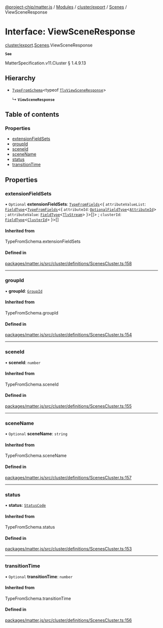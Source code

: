 [@project-chip/matter.js](../README.md) / [Modules](../modules.md) / [cluster/export](../modules/cluster_export.md) / [Scenes](../modules/cluster_export.Scenes.md) / ViewSceneResponse

# Interface: ViewSceneResponse

[cluster/export](../modules/cluster_export.md).[Scenes](../modules/cluster_export.Scenes.md).ViewSceneResponse

**`See`**

MatterSpecification.v11.Cluster § 1.4.9.13

## Hierarchy

- [`TypeFromSchema`](../modules/tlv_export.md#typefromschema)\<typeof [`TlvViewSceneResponse`](../modules/cluster_export.Scenes.md#tlvviewsceneresponse)\>

  ↳ **`ViewSceneResponse`**

## Table of contents

### Properties

- [extensionFieldSets](cluster_export.Scenes.ViewSceneResponse.md#extensionfieldsets)
- [groupId](cluster_export.Scenes.ViewSceneResponse.md#groupid)
- [sceneId](cluster_export.Scenes.ViewSceneResponse.md#sceneid)
- [sceneName](cluster_export.Scenes.ViewSceneResponse.md#scenename)
- [status](cluster_export.Scenes.ViewSceneResponse.md#status)
- [transitionTime](cluster_export.Scenes.ViewSceneResponse.md#transitiontime)

## Properties

### extensionFieldSets

• `Optional` **extensionFieldSets**: [`TypeFromFields`](../modules/tlv_export.md#typefromfields)\<\{ `attributeValueList`: [`FieldType`](tlv_export.FieldType.md)\<[`TypeFromFields`](../modules/tlv_export.md#typefromfields)\<\{ `attributeId`: [`OptionalFieldType`](tlv_export.OptionalFieldType.md)\<[`AttributeId`](../modules/datatype_export.md#attributeid)\> ; `attributeValue`: [`FieldType`](tlv_export.FieldType.md)\<[`TlvStream`](../modules/tlv_export.md#tlvstream)\>  }\>[]\> ; `clusterId`: [`FieldType`](tlv_export.FieldType.md)\<[`ClusterId`](../modules/datatype_export.md#clusterid)\>  }\>[]

#### Inherited from

TypeFromSchema.extensionFieldSets

#### Defined in

[packages/matter.js/src/cluster/definitions/ScenesCluster.ts:158](https://github.com/project-chip/matter.js/blob/6d3b6a5d957d88a9231d6ecab4bb41f8133112be/packages/matter.js/src/cluster/definitions/ScenesCluster.ts#L158)

___

### groupId

• **groupId**: [`GroupId`](../modules/datatype_export.md#groupid)

#### Inherited from

TypeFromSchema.groupId

#### Defined in

[packages/matter.js/src/cluster/definitions/ScenesCluster.ts:154](https://github.com/project-chip/matter.js/blob/6d3b6a5d957d88a9231d6ecab4bb41f8133112be/packages/matter.js/src/cluster/definitions/ScenesCluster.ts#L154)

___

### sceneId

• **sceneId**: `number`

#### Inherited from

TypeFromSchema.sceneId

#### Defined in

[packages/matter.js/src/cluster/definitions/ScenesCluster.ts:155](https://github.com/project-chip/matter.js/blob/6d3b6a5d957d88a9231d6ecab4bb41f8133112be/packages/matter.js/src/cluster/definitions/ScenesCluster.ts#L155)

___

### sceneName

• `Optional` **sceneName**: `string`

#### Inherited from

TypeFromSchema.sceneName

#### Defined in

[packages/matter.js/src/cluster/definitions/ScenesCluster.ts:157](https://github.com/project-chip/matter.js/blob/6d3b6a5d957d88a9231d6ecab4bb41f8133112be/packages/matter.js/src/cluster/definitions/ScenesCluster.ts#L157)

___

### status

• **status**: [`StatusCode`](../enums/protocol_interaction_export.StatusCode.md)

#### Inherited from

TypeFromSchema.status

#### Defined in

[packages/matter.js/src/cluster/definitions/ScenesCluster.ts:153](https://github.com/project-chip/matter.js/blob/6d3b6a5d957d88a9231d6ecab4bb41f8133112be/packages/matter.js/src/cluster/definitions/ScenesCluster.ts#L153)

___

### transitionTime

• `Optional` **transitionTime**: `number`

#### Inherited from

TypeFromSchema.transitionTime

#### Defined in

[packages/matter.js/src/cluster/definitions/ScenesCluster.ts:156](https://github.com/project-chip/matter.js/blob/6d3b6a5d957d88a9231d6ecab4bb41f8133112be/packages/matter.js/src/cluster/definitions/ScenesCluster.ts#L156)
